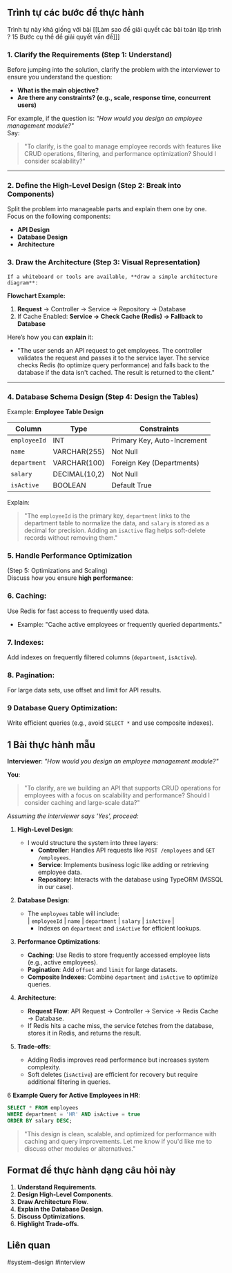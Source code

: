 

## Trình tự các bước để thực hành

Trình tự này khá giống với bài [[Làm sao để giải quyết các bài toán lập trình ? 15 Bước cụ thể để giải quyết vấn đề]]]

### 1. **Clarify the Requirements** (Step 1: Understand)  

Before jumping into the solution, clarify the problem with the interviewer to ensure you understand the question:

- **What is the main objective?**
- **Are there any constraints? (e.g., scale, response time, concurrent users)**

For example, if the question is: _"How would you design an employee management module?"_  
Say:

> "To clarify, is the goal to manage employee records with features like CRUD operations, filtering, and performance optimization? Should I consider scalability?"


---

### 2. **Define the High-Level Design** (Step 2: Break into Components)  

Split the problem into manageable parts and explain them one by one.  
Focus on the following components:

- **API Design**
- **Database Design**
- **Architecture**

### 3. **Draw the Architecture** (Step 3: Visual Representation)  
    If a whiteboard or tools are available, **draw a simple architecture diagram**:

**Flowchart Example:**

1. **Request** → Controller → Service → Repository → Database
2. If Cache Enabled: **Service → Check Cache (Redis) → Fallback to Database**

Here’s how you can **explain** it:

- "The user sends an API request to get employees. The controller validates the request and passes it to the service layer. The service checks Redis (to optimize query performance) and falls back to the database if the data isn't cached. The result is returned to the client."

---

### 4. **Database Schema Design** (Step 4: Design the Tables)  

Example: **Employee Table Design**

|Column|Type|Constraints|
|---|---|---|
|`employeeId`|INT|Primary Key, Auto-Increment|
|`name`|VARCHAR(255)|Not Null|
|`department`|VARCHAR(100)|Foreign Key (Departments)|
|`salary`|DECIMAL(10,2)|Not Null|
|`isActive`|BOOLEAN|Default True|

Explain:

> "The `employeeId` is the primary key, `department` links to the department table to normalize the data, and `salary` is stored as a decimal for precision. Adding an `isActive` flag helps soft-delete records without removing them."

### 5. **Handle Performance Optimization** 
(Step 5: Optimizations and Scaling)  
Discuss how you ensure **high performance**:
### 6. **Caching**: 
Use Redis for fast access to frequently used data.
- Example: "Cache active employees or frequently queried departments."
### 7. **Indexes**: 
Add indexes on frequently filtered columns (`department`, `isActive`).

### 8. **Pagination**: 
For large data sets, use offset and limit for API results.

### 9 **Database Query Optimization**: 
Write efficient queries (e.g., avoid `SELECT *` and use composite indexes).




## 1 Bài thực hành mẫu

**Interviewer**: _"How would you design an employee management module?"_

**You**:

> "To clarify, are we building an API that supports CRUD operations for employees with a focus on scalability and performance? Should I consider caching and large-scale data?"

_Assuming the interviewer says 'Yes', proceed:_

1. **High-Level Design**:
    - I would structure the system into three layers:
        - **Controller**: Handles API requests like `POST /employees` and `GET /employees`.
        - **Service**: Implements business logic like adding or retrieving employee data.
        - **Repository**: Interacts with the database using TypeORM (MSSQL in our case).
2. **Database Design**:
    
    - The `employees` table will include:  
        | `employeeId` | `name` | `department` | `salary` | `isActive` |
        - Indexes on `department` and `isActive` for efficient lookups.
3. **Performance Optimizations**:
    
    - **Caching**: Use Redis to store frequently accessed employee lists (e.g., active employees).
    - **Pagination**: Add `offset` and `limit` for large datasets.
    - **Composite Indexes**: Combine `department` and `isActive` to optimize queries.
4. **Architecture**:
    
    - **Request Flow**: API Request → Controller → Service → Redis Cache → Database.
    - If Redis hits a cache miss, the service fetches from the database, stores it in Redis, and returns the result.
5. **Trade-offs**:
    
    - Adding Redis improves read performance but increases system complexity.
    - Soft deletes (`isActive`) are efficient for recovery but require additional filtering in queries.

6 **Example Query for Active Employees in HR**:

```sql
SELECT * FROM employees 
WHERE department = 'HR' AND isActive = true
ORDER BY salary DESC;

```

> "This design is clean, scalable, and optimized for performance with caching and query improvements. Let me know if you'd like me to discuss other modules or alternatives."

## Format để thực hành dạng câu hỏi này

1. **Understand Requirements**.
2. **Design High-Level Components**.
3. **Draw Architecture Flow**.
4. **Explain the Database Design**.
5. **Discuss Optimizations**.
6. **Highlight Trade-offs**.

## Liên quan

#system-design #interview 